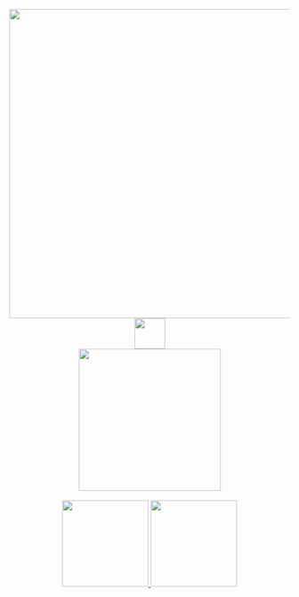 <div align="center">
  <img src="https://i.imgur.com/wnj5diC.png" width="555px">
  <br>
  <img src="https://i.imgur.com/ayp0hmq.gif" height="55px">
  <br>
  <a href="https://www.liinks.co/roberta" target="_blank">
    <img src="https://i.imgur.com/ykJY1C7.png" width="255px">
  </a>
</div>

<div align="center">
  <br>
  <a href="https://github.com/robunye">
  <img height="155px" src="https://github-readme-stats.vercel.app/api?username=robunye&show_icons=true&include_all_commits=true&count_private=true&bg_color=363d45&title_color=ef87ca&text_color=ffffff&icon_color=b464fd&border_color=ffffff&border_radius=0px&custom_title=♡"/> <img src="https://64.media.tumblr.com/9708d6852c7fcda7dc3e75d01a4c96e1/f3fdf821125fca74-02/s500x750/417b1d9e0fdbcfdf8a952bd2c90b5b188b44c384.gif" width="155px">
  </a>
</div>
